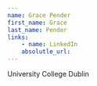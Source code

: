 ```yaml
---
name: Grace Pender
first_name: Grace
last_name: Pender
links:
	- name: LinkedIn
	absolutle_url:
---
```

University College Dublin
